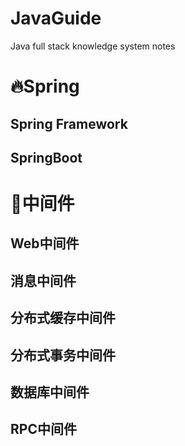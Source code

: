 # JavaGuide
Java full stack knowledge system notes

# 🔥Spring

## Spring Framework

## SpringBoot

# 🍊中间件

## Web中间件

## 消息中间件

## 分布式缓存中间件

## 分布式事务中间件

## 数据库中间件

## RPC中间件
